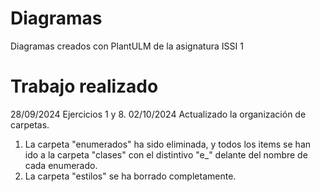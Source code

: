 # Diagramas
Diagramas creados con PlantULM de la asignatura ISSI 1

# Trabajo realizado
28/09/2024 Ejercicios 1 y 8.
02/10/2024 Actualizado la organización de carpetas.

1. La carpeta "enumerados" ha sido eliminada, y todos los items se han ido a la carpeta "clases" con el distintivo "e_" delante del nombre de cada enumerado.
2. La carpeta "estilos" se ha borrado completamente.
